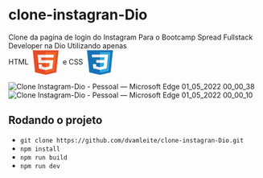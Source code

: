# clone-instagran-Dio

<span>Clone da pagina de login do Instagram Para o Bootcamp Spread Fullstack Developer na Dio Utilizando apenas
  <br>
  HTML <img align="center" alt="dvam-HTML" height="50" width="60" src="https://raw.githubusercontent.com/devicons/devicon/master/icons/html5/html5-original.svg"> 
  e 
  CSS <img align="center" alt="dvam-CSS" height="50" width="60" src="https://raw.githubusercontent.com/devicons/devicon/master/icons/css3/css3-original.svg">
</span>

![Clone Instagram-Dio - Pessoal — Microsoft​ Edge 01_05_2022 00_00_38](https://user-images.githubusercontent.com/66497989/166130374-3c25286d-0616-4db8-b365-32e63ad5709f.png)
![Clone Instagram-Dio - Pessoal — Microsoft​ Edge 01_05_2022 00_00_10](https://user-images.githubusercontent.com/66497989/166130375-39f43604-e817-4726-b70f-49571c58613b.png)

## Rodando o projeto

- `git clone https://github.com/dvamleite/clone-instagran-Dio.git`
- `npm install`
- `npm run build`
- `npm run dev`
